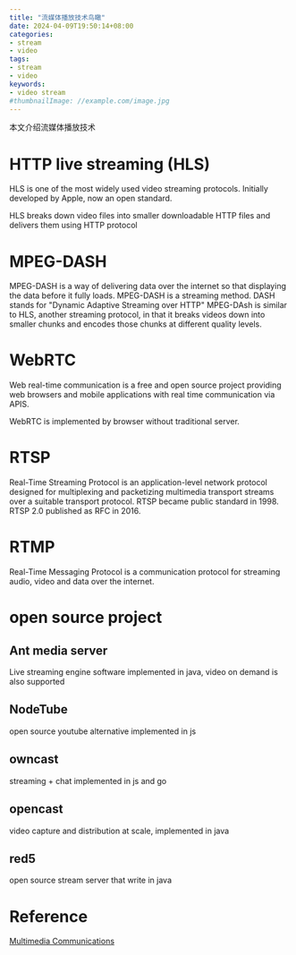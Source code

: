 ```yaml
---
title: "流媒体播放技术鸟瞰"
date: 2024-04-09T19:50:14+08:00
categories:
- stream
- video
tags:
- stream
- video
keywords:
- video stream
#thumbnailImage: //example.com/image.jpg
---
```

本文介绍流媒体播放技术
<!--more-->




# HTTP live streaming (HLS)
HLS is one of the most widely used video streaming protocols. 
Initially developed by Apple, now an open standard.

HLS breaks down video files into smaller downloadable HTTP files and delivers them using HTTP protocol



# MPEG-DASH

MPEG-DASH is a way of delivering data over the internet so that displaying the data before it fully loads.
MPEG-DASH is a streaming method. DASH stands for "Dynamic Adaptive Streaming over HTTP"
MPEG-DAsh is similar to HLS, another streaming protocol, in that it breaks videos down into smaller chunks and encodes those chunks at different quality levels.

# WebRTC

Web real-time communication is a free and open source project providing web browsers and mobile applications with real time communication via APIS.

WebRTC is implemented by browser without traditional server.

# RTSP
Real-Time Streaming Protocol is an application-level network protocol designed for multiplexing and packetizing multimedia transport streams over a suitable transport protocol.
RTSP became public standard in 1998. RTSP 2.0 published as RFC in 2016.


# RTMP
Real-Time Messaging Protocol is a communication protocol for streaming audio, video and data over the internet. 



# open source project

## Ant media server
Live streaming engine software implemented in java, video on demand is also supported

## NodeTube
open source youtube alternative implemented in js

## owncast
streaming + chat implemented in js and go

## opencast
video capture and distribution at scale, implemented in java

## red5
open source stream server that write in java








# Reference

[Multimedia Communications](https://ayomenulisfisip.wordpress.com/wp-content/uploads/2018/01/multimedia-communications.pdf)
